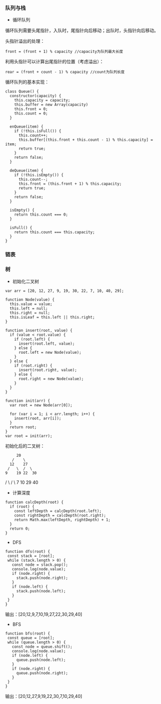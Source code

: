 ### 队列与栈

- 循环队列

循环队列需要头尾指针，入队时，尾指针向后移动；出队时，头指针向后移动。

头指针溢出的处理：

```
front = (front + 1) % capacity //capacity为队列最大长度
```

利用头指针可以计算出尾指针的位置（考虑溢出）：

```
rear = (front + count - 1) % capacity //count为队列长度
```

循环队列的基本实现：

```
class Queue() {
  constructor(capacity) {
    this.capacity = capacity;
    this.buffer = new Array(capacity)
    this.front = 0;
    this.count = 0;
  }

  enQueue(item) {
    if (!this.isFull()) {
      this.count++;
      this.buffer[(this.front + this.count - 1) % this.capacity] = item;
      return true;
    }
    return false;
  }

  deQueue(item) {
    if (!this.isEmpty()) {
      this.count--;
      this.front = (this.front + 1) % this.capacity;
      return true;
    }
    return false;
  }

  isEmpty() {
    return this.count === 0;
  }

  isFull() {
    return this.count === this.capacity;
  }
}

```

### 链表

### 树

- 初始化二叉树

```
var arr = [20, 12, 27, 9, 19, 30, 22, 7, 10, 40, 29];

function Node(value) {
  this.value = value;
  this.left = null;
  this.right = null;
  this.isLeaf = this.left || this.right;
}

function insert(root, value) {
  if (value < root.value) {
    if (root.left) {
      insert(root.left, value);
    } else {
      root.left = new Node(value);
    }
  } else {
    if (root.right) {
      insert(root.right, value);
    } else {
      root.right = new Node(value);
    }
  }
}

function init(arr) {
  var root = new Node(arr[0]);

  for (var i = 1; i < arr.length; i++) {
    insert(root, arr[i]);
  }
  return root;
}
var root = init(arr);
```
初始化后的二叉树：

         20
       /    \
      12    27
     /   \  /  \
    9    19 22  30
  /  \         /  \ 
 7   10      29    40

 - 计算深度

 ```
 function calcDepth(root) {
   if (root) {
     const leftDepth = calcDepth(root.left);
     const rightDepth = calcDepth(root.right);
     return Math.max(leftDepth, rightDepth) + 1;
   }
   return 0;
 }
 ```

 - DFS

 ```
function dfs(root) {
  const stack = [root];
  while (stack.length > 0) {
    const node = stack.pop();
    console.log(node.value);
    if (node.right) {
      stack.push(node.right);
    }
    if (node.left) {
      stack.push(node.left);
    }
  }
}  
 ```
 输出：[20,12,9,7,10,19,27,22,30,29,40]

 - BFS 

 ```
 function bfs(root) {
  const queue = [root];
  while (queue.length > 0) {
    const node = queue.shift();
    console.log(node.value);
    if (node.left) {
      queue.push(node.left);
    }
    if (node.right) {
      queue.push(node.right);
    }
  }
}
 ```
输出：[20,12,27,9,19,22,30,7,10,29,40]